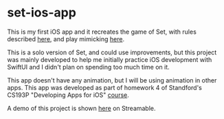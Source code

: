 # set-ios-app

This is my first iOS app and it recreates the game of Set, with rules described [here](https://smart-games.org/en/main/rules/), and play mimicking [here](https://smart-games.org/en/set/submit_set).

This is a solo version of Set, and could use improvements, but this project was mainly developed to help me initially practice iOS development with SwiftUI and I didn't plan on spending too much time on it.

This app doesn't have any animation, but I will be using animation in other apps. This app was developed as part of homework 4 of Standford's CS193P "Developing Apps for iOS" [course](https://cs193p.sites.stanford.edu/).

A demo of this project is shown [here](https://streamable.com/b3z2j0) on Streamable.
